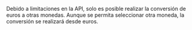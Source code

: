 Debido a limitaciones en la API, solo es posible realizar la conversión de euros a otras monedas. Aunque se permita seleccionar otra moneda, la conversión se realizará desde euros.
